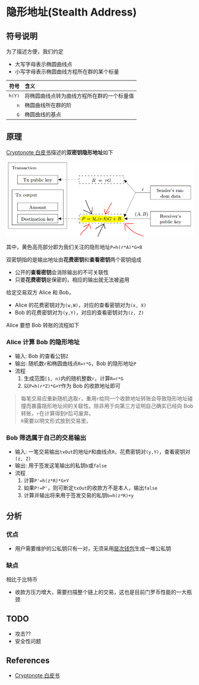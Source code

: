 # 隐形地址(Stealth Address)

## 符号说明

为了描述方便，我们约定

- 大写字母表示椭圆曲线点
- 小写字母表示椭圆曲线方程所在群的某个标量

|   符号 | 含义                                       |
| -----: | :----------------------------------------- |
| `h(Y)` | 将椭圆曲线点转为曲线方程所在群的一个标量值 |
|    `n` | 椭圆曲线所在群的阶                         |
|    `G` | 椭圆曲线的基点                             |

## 原理

[Cryptonote 白皮书](https://cryptonote.org/whitepaper.pdf)描述的**双密钥隐形地址**如下

![Cryptonote描述的双密钥隐形地址](../assets/images/stealth-address/stealth-address-cryptonote.png)

其中，黄色高亮部分即为我们关注的隐形地址`P=h(r*A)*G+B`

双密钥指的是输出地址由**花费密钥**和**查看密钥**两个密钥组成

- 公开的**查看密钥**会消除输出的不可关联性
- 只要**花费密钥**是保密的，相应的输出就无法被盗用

给定交易双方 Alice 和 Bob，

- Alice 的花费密钥对为`(w,W)`，对应的查看密钥对为`(x, X)`
- Bob 的花费密钥对为`(y,Y)`，对应的查看密钥对为`(z, Z)`

Alice 要想 Bob 转账的流程如下

### Alice 计算 Bob 的隐形地址

- 输入: Bob 的查看公钥`Z`
- 输出: 随机数`r`和椭圆曲线点`R=r*G`，Bob 的隐形地址`P`
- 流程
  1. 生成范围`[1, n)`内的随机整数`r`，计算`R=r*G`
  2. 以`P=h(r*Z)*G+Y`作为 Bob 的收款地址即可

> 每笔交易应重新随机选取`r`，重用`r`给同一个收款地址转账会导致隐形地址碰撞而暴露隐形地址间的关联性。除非用于向第三方证明自己确实已经向 Bob 转账，`r`在计算得到`P`后可废弃。  
> `R`需要以明文形式放到交易里。

### Bob 筛选属于自己的交易输出

- 输入: 一笔交易输出`txOut`的地址`P`和曲线点`R`，花费密钥对`(y,Y)`，查看密钥对`(z, Z)`
- 输出: 用于签发这笔输出的私钥`b`或`false`
- 流程
  1. 计算`P'=h(z*R)*G+Y`
  2. 如果`P!=P'`，则可断定`txOut`的收款方不是本人，输出`false`
  3. 计算并输出将来用于签发交易的私钥`b=h(z*R)+y`

## 分析

### 优点

- 用户需要维护的公私钥只有一对，无须采用[层次钱包](https://github.com/bitcoin/bips/blob/master/bip-0032.mediawiki)生成一堆公私钥

### 缺点

相比于比特币

- 收款方压力增大，需要扫描整个链上的交易，这也是目前门罗币性能的一大瓶颈

## TODO

- 攻击??
- 安全性问题

## References

- [Cryptonote 白皮书](https://cryptonote.org/whitepaper.pdf)
